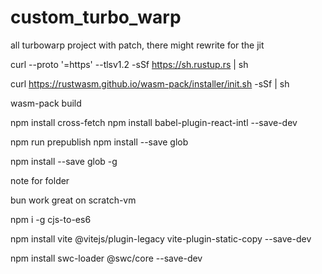 # custom_turbo_warp

all turbowarp project with patch, there might rewrite for the jit

curl --proto '=https' --tlsv1.2 -sSf https://sh.rustup.rs | sh

curl https://rustwasm.github.io/wasm-pack/installer/init.sh -sSf | sh

wasm-pack build

npm install cross-fetch npm install babel-plugin-react-intl --save-dev

npm run prepublish npm install --save glob

npm install --save glob -g

note for folder

bun work great on scratch-vm

npm i -g cjs-to-es6

npm install vite @vitejs/plugin-legacy vite-plugin-static-copy --save-dev


npm install swc-loader @swc/core --save-dev
